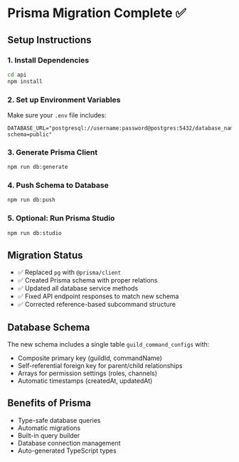 # Prisma Migration Complete ✅

## Setup Instructions

### 1. Install Dependencies
```bash
cd api
npm install
```

### 2. Set up Environment Variables
Make sure your `.env` file includes:
```env
DATABASE_URL="postgresql://username:password@postgres:5432/database_name?schema=public"
```

### 3. Generate Prisma Client
```bash
npm run db:generate
```

### 4. Push Schema to Database
```bash
npm run db:push
```

### 5. Optional: Run Prisma Studio
```bash
npm run db:studio
```

## Migration Status
- ✅ Replaced `pg` with `@prisma/client`
- ✅ Created Prisma schema with proper relations
- ✅ Updated all database service methods
- ✅ Fixed API endpoint responses to match new schema
- ✅ Corrected reference-based subcommand structure

## Database Schema
The new schema includes a single table `guild_command_configs` with:
- Composite primary key (guildId, commandName)
- Self-referential foreign key for parent/child relationships
- Arrays for permission settings (roles, channels)
- Automatic timestamps (createdAt, updatedAt)

## Benefits of Prisma
- Type-safe database queries
- Automatic migrations
- Built-in query builder
- Database connection management
- Auto-generated TypeScript types
